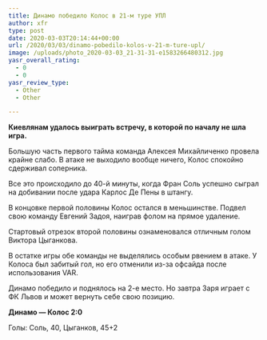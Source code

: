 ```yaml
---
title: Динамо победило Колос в 21-м туре УПЛ
author: xfr
type: post
date: 2020-03-03T20:14:44+00:00
url: /2020/03/03/dinamo-pobedilo-kolos-v-21-m-ture-upl/
image: /uploads/photo_2020-03-03_21-31-31-e1583266480312.jpg
yasr_overall_rating:
  - 0
  - 0
yasr_review_type:
  - Other
  - Other

---
```

**Киевлянам удалось выиграть встречу, в которой по началу не шла игра.**

Большую часть первого тайма команда Алексея Михайличенко провела крайне слабо. В атаке не выходило вообще ничего, Колос спокойно сдерживал соперника.

Все это происходило до 40-й минуты, когда Фран Соль успешно сыграл на добивании после удара Карлос Де Пены в штангу.

В концовке первой половины Колос остался в меньшинстве. Подвел свою команду Евгений Задоя, наиграв фолом на прямое удаление.

Стартовый отрезок второй половины ознаменовался отличным голом Виктора Цыганкова.

В остатке игры обе команды не выделялись особым рвением в атаке. У Колоса был забитый гол, но его отменили из-за офсайда после использования VAR.

Динамо победило и поднялось на 2-е место. Но завтра Заря играет с ФК Львов и может вернуть себе свою позицию.

**Динамо &#8212; Колос 2:0**
  
Голы: Соль, 40, Цыганков, 45+2